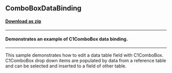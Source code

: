 ## ComboBoxDataBinding
#### [Download as zip](https://minhaskamal.github.io/DownGit/#/home?url=https://github.com/GrapeCity/ComponentOne-WinForms-Samples/tree/master/NetFramework\Input\CS\ComboBoxDataBinding)
____
#### Demonstrates an example of C1ComboBox data binding.
____
This sample demonstrates how to edit a data table field with C1ComboBox. C1ComboBox drop down items are populated by data from a reference table and can be selected and inserted to a field of other table. 